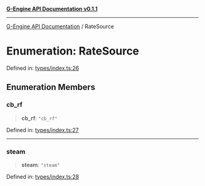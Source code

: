 [**G-Engine API Documentation v0.1.1**](../README.md)

***

[G-Engine API Documentation](../globals.md) / RateSource

# Enumeration: RateSource

Defined in: [types/index.ts:26](https://github.com/yakoshiq/g-engine-nodejs-lib/blob/4d4a07d9407cb4a686aa9a7d498ca53c3006a843/src/types/index.ts#L26)

## Enumeration Members

### cb\_rf

> **cb\_rf**: `"cb_rf"`

Defined in: [types/index.ts:27](https://github.com/yakoshiq/g-engine-nodejs-lib/blob/4d4a07d9407cb4a686aa9a7d498ca53c3006a843/src/types/index.ts#L27)

***

### steam

> **steam**: `"steam"`

Defined in: [types/index.ts:28](https://github.com/yakoshiq/g-engine-nodejs-lib/blob/4d4a07d9407cb4a686aa9a7d498ca53c3006a843/src/types/index.ts#L28)
